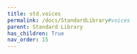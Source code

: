 ```yaml
---
title: std.voices
permalink: /docs/StandardLibrary#voices
parent: Standard Library
has_children: True
nav_order: 15
---
```

